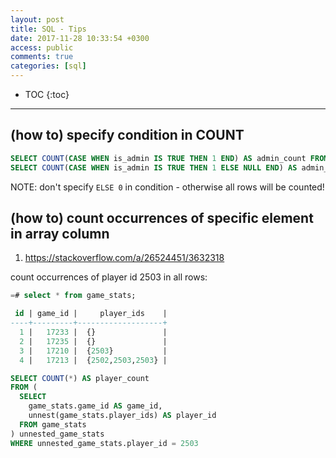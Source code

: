```yaml
---
layout: post
title: SQL - Tips
date: 2017-11-28 10:33:54 +0300
access: public
comments: true
categories: [sql]
---
```


<!-- more -->

* TOC
{:toc}
<hr>

(how to) specify condition in COUNT
-----------------------------------

```sql
SELECT COUNT(CASE WHEN is_admin IS TRUE THEN 1 END) AS admin_count FROM users;
SELECT COUNT(CASE WHEN is_admin IS TRUE THEN 1 ELSE NULL END) AS admin_count FROM users;
```

NOTE: don't specify `ELSE 0` in condition - otherwise all rows will be counted!

(how to) count occurrences of specific element in array column
-----------------------------------------------------------------

1. <https://stackoverflow.com/a/26524451/3632318>

count occurrences of player id 2503 in all rows:

```sql
=# select * from game_stats;

 id | game_id |     player_ids    |
----+---------+-------------------+
  1 |   17233 |  {}               |
  2 |   17235 |  {}               |
  3 |   17210 |  {2503}           |
  4 |   17213 |  {2502,2503,2503} |
```

```sql
SELECT COUNT(*) AS player_count
FROM (
  SELECT
    game_stats.game_id AS game_id,
    unnest(game_stats.player_ids) AS player_id
  FROM game_stats
) unnested_game_stats
WHERE unnested_game_stats.player_id = 2503
```
